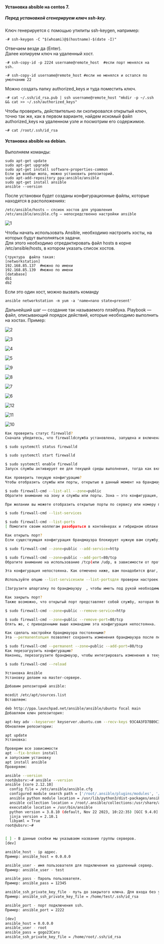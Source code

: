 #### Установка absible на centos 7.

##### Перед установкой сгенерируем ключ ssh-key.

Ключ генерируется с помощью утилиты ssh-keygen, например:

```
-# ssh-keygen -C "$(whoami)@$(hostname)-$(date -I)"
```

Отвечаем везде да (Enter).<br>
Далее копируем ключ на удаленный хост.<br>
```
-# ssh-copy-id -p 2224 username@remote_host  #если порт менялся на ssh.

-# ssh-copy-id username@remote_host #если не менялся и остался по умолчанию 22
```

Можно создать папку authorized_keys и туда поместить ключ.

```
-# cat ~/.ssh/id_rsa.pub | ssh username@remote_host "mkdir -p ~/.ssh && cat >> ~/.ssh/authorized_keys"
```

Чтобы проверить, действительно ли скопировался открытый ключ, точно так же, как в первом варианте, найдем искомый файл authorized_keys на удаленном узле и посмотрим его содержимое.

```
~# cat /root/.ssh/id_rsa
```

#### Установка absible на debian.
Выполняем команды:

```
sudo apt-get update
sudo apt-get upgrade
sudo apt-get install software-properties-common
Если уж вообще жопа, можно установить репозиторий.
sudo apt-add-repository ppa:ansible/ansible
sudo apt-get install ansible
ansible --version
```

После установки будет созданы конфигурационные файлы, которые находятся в расположениях:

```
/etc/ansible/hosts — спсиок хостов для управления
/etc/ansible/ansible.cfg — непосредственно настройки ansible
```
![1](https://github.com/user-attachments/assets/a1dda92e-6e5d-4bbe-a3e9-b7b744ff4e34)

Чтобы начать использовать Ansible, необходимо настроить хосты, на которых будут выполняться задачи.<br> 
Для этого необходимо отредактировать файл hosts в корне /etc/ansible/hosts, в котором указать список хостов.<br>
```
Структура  файла такая:
[networkstation]
192.168.85.137  #можно по имени
192.168.85.139  #можно по имени
[database]
db1
db2
```

Если это один хост, можно вызвать команду 

```
ansible networkstation -m yum -a 'name=nano state=present'
```
 
Дальнейший шаг — создание так называемого плэйбука. Playbook — файл, описывающий порядок действий, которые необходимо выполнить на хостах. Пример:

![2](https://github.com/user-attachments/assets/8b435bc2-a6d8-4838-a4f2-479a3733b5c2)

![3](https://github.com/user-attachments/assets/a9f4e3b5-1edf-4a8a-8fe2-ad51708c8c59)

![4](https://github.com/user-attachments/assets/60db59cd-d513-4d0d-b2f6-fc526f0e20c6)

![5](https://github.com/user-attachments/assets/a81d5229-2bc4-427a-9296-a806ac4c07d9)

![9](https://github.com/user-attachments/assets/ddab84ea-633a-43b8-a85d-5403054ee1a2)

![8](https://github.com/user-attachments/assets/7edcea7e-97d1-4d68-968d-e6fcaa9e7f6d)

![7](https://github.com/user-attachments/assets/4b19f337-c7e7-4360-aa14-7707f178d9bf)

![6](https://github.com/user-attachments/assets/67c9ab46-8c03-40e1-a654-679391bd22ee)

![12](https://github.com/user-attachments/assets/f1abbce7-7590-4e55-bf40-b387bbd86d55)

![11](https://github.com/user-attachments/assets/9628297c-87f9-4ce3-bf7a-1a141e342aef)

![10](https://github.com/user-attachments/assets/82a1fe7c-e310-4ef5-8f55-1be219f2e7ce)

```bash
Как проверить статус firewalld?
Сначала убедитесь, что firewalldслужба установлена, запущена и включена:

$ sudo systemctl status firewalld

$ sudo systemctl start firewalld

$ sudo systemctl enable firewalld
Запуск службы активирует ее для текущей среды выполнения, тогда как включение службы приводит к ее запуску при загрузке системы.

Как проверить текущую конфигурацию?
Чтобы отобразить службы или порты, открытые в данный момент на брандмауэре для общедоступной зоны, введите:

$ sudo firewall-cmd --list-all --zone=public
Обратите внимание на зону и службы или порты. Зона — это конфигурация, связанная с определенным местоположением или ролью сервера.

При желании вы можете отобразить открытые порты по сервису или номеру порта:

$ sudo firewall-cmd --list-services

$ sudo firewall-cmd --list-ports
[ Помогите своим коллегам разобраться в контейнерах и гибридном облаке. Скачать  Как объяснить оркестровку простым языком . ]

Как открыть порт?
Если существующая конфигурация брандмауэра блокирует нужную вам службу, откройте соответствующий порт. <br>Вы можете указать его по имени службы, если это обычная служба. <br>Однако если служба нестандартна, разработана собственными силами или использует собственный номер порта, вы можете открыть порт брандмауэра по номеру порта. <br>Вот два примера для веб-сервисов:

$ sudo firewall-cmd --zone=public --add-service=http

$ sudo firewall-cmd --zone=public --add-port=80/tcp
Обратите внимание на использование /tcp(или /udp, в зависимости от протокола).

Эта конфигурация непостоянна. Как отмечено ниже, вам понадобится флаг, --permanentчтобы сохранить настройки.

Используйте опцию --list-servicesили --list-portsдля проверки настроек.

[Загрузите шпаргалку по брандмауэру  , чтобы иметь под рукой необходимые команды. ]

Как закрыть порт?
Также возможно, что открытый порт представляет собой службу, которая больше не установлена в системе, или что он должен быть закрыт по какой-либо другой причине. Закройте порты по имени службы или номеру порта с помощью этих команд:

$ sudo firewall-cmd --zone=public --remove-service=http

$ sudo firewall-cmd --zone=public --remove-port=80/tcp
Опять же, с приведенными выше командами эта конфигурация непостоянна.

Как сделать настройки брандмауэра постоянными?
Эта --permanentопция позволяет сохранять изменения брандмауэра после перезагрузки. Вы можете интегрировать флаг в команды конфигурации:

$ sudo firewall-cmd --permanent --zone=public --add-port=80/tcp
Как перезагрузить конфигурацию?
Наконец, перезагрузите брандмауэр, чтобы интегрировать изменения в текущую среду выполнения. Сделайте это как отдельный шаг после изменений конфигурации:

$ sudo firewall-cmd --reload
```

```bash
Установка Ansible
Установку делаем на master-сервере.

Добавим репозиторий ansible:

mcedit /etc/apt/sources.list
Вставляем:

deb http://ppa.launchpad.net/ansible/ansible/ubuntu focal main
Добавляем ключ репозитория:

apt-key adv --keyserver keyserver.ubuntu.com --recv-keys 93C4A3FD7BB9C367
Обновляем репозитории:

apt update
Установка:

Проверим все зависимости
apt --fix-broken install
и запускаем установку
apt install ansible
Проверяем:

ansible --version
root@ubsrv:~# ansible --version
ansible [core 2.12.10]
  config file = /etc/ansible/ansible.cfg
  configured module search path = ['/root/.ansible/plugins/modules', '/usr/share/ansible/plugins/modules']
  ansible python module location = /usr/lib/python3/dist-packages/ansible
  ansible collection location = /root/.ansible/collections:/usr/share/ansible/collections
  executable location = /usr/bin/ansible
  python version = 3.8.10 (default, Nov 22 2023, 10:22:35) [GCC 9.4.0]
  jinja version = 2.10.1
  libyaml = True
root@ubsrv:~# 


[ ] - В данные скобки мы указываем название группы серверов.
[dev]

ansible_host - ip адрес.
Пример: ansible_host = 0.0.0.0

ansible_user - имя пользователя для подключения на удаленный сервер.
Пример: ansible_user - test

ansible_pass - Пароль пользователя.
Пример: ansible_pass = 12345

ansible_ssh_private_key_file - путь до закрытого ключа. Для входа без участия пароля.
Пример: ansible_ssh_private_key_file = /home/test/.ssh/id_rsa

ansible_port - порт подключения ssh.
Пример: ansible_port = 2222

[dev]
ansible_host = 0.0.0.0
ansible_user - root
ansible_pass = gogo23Caru
ansible_ssh_private_key_file = /home/root/.ssh/id_rsa

```













